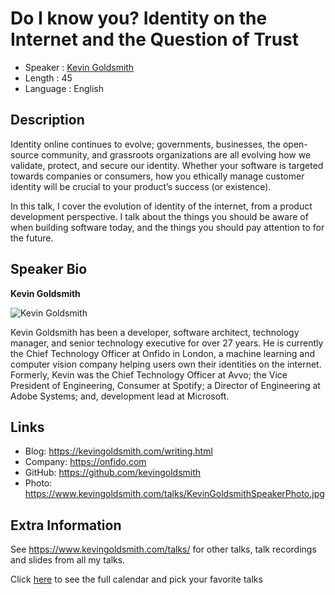Do I know you? Identity on the Internet and the Question of Trust
=================================================

* Speaker   : [Kevin Goldsmith](https://pixels.camp/kevingoldsmith)
* Length    : 45
* Language  : English

Description
-----------

Identity online continues to evolve; governments, businesses, the open-source community, and grassroots organizations are all evolving how we validate, protect, and secure our identity. Whether your software is targeted towards companies or consumers, how you ethically manage customer identity will be crucial to your product’s success (or existence).

In this talk, I cover the evolution of identity of the internet, from a product development perspective. I talk about the things you should be aware of when building software today, and the things you should pay attention to for the future.

Speaker Bio
-----------

**Kevin Goldsmith**

![Kevin Goldsmith](https://raw.githubusercontent.com/PixelsCamp/talks/master/img/kevin_goldsmith.jpg)

Kevin Goldsmith has been a developer, software architect, technology manager, and senior technology executive for over 27 years. He is currently the Chief Technology Officer at Onfido in London, a machine learning and computer vision company helping users own their identities on the internet. Formerly, Kevin was the Chief Technology Officer at Avvo; the Vice President of Engineering, Consumer at Spotify; a Director of Engineering at Adobe Systems; and, development lead at Microsoft.

Links
-----

* Blog: https://kevingoldsmith.com/writing.html
* Company: https://onfido.com
* GitHub: https://github.com/kevingoldsmith
* Photo: https://www.kevingoldsmith.com/talks/KevinGoldsmithSpeakerPhoto.jpg

Extra Information
-----------------

See https://www.kevingoldsmith.com/talks/ for other talks, talk recordings and slides from all my talks.

Click [here][1] to see the full calendar and pick your favorite talks

[1]: https://pixels.camp/schedule/
